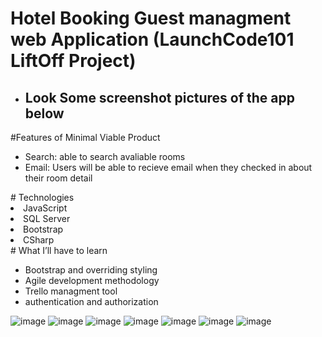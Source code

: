
# Hotel Booking Guest managment web Application (LaunchCode101 LiftOff Project) 
<ul> 
  <li>
    <h2>Look Some  screenshot pictures of the app below</h2>
</ul> 
  </li>
#Features of Minimal Viable Product
<ul>

  <li> Search: able to search avaliable rooms </li>
<li> Email: Users will be able to recieve email when they checked in about their room detail </li>
</ul>
# Technologies
<li>JavaScript </li>
<li>SQL Server</li>
<li>Bootstrap</li>
<li>CSharp</li>
# What I’ll have to learn
  <ul>
<li> Bootstrap and overriding styling</li>
<li> Agile development methodology</li>
<li> Trello managment tool</li>
<li> authentication and authorization </li>
</ul>

![image](https://user-images.githubusercontent.com/33503887/110574965-b1b1f380-8123-11eb-80e1-e86a9dbf0caa.png)
![image](https://user-images.githubusercontent.com/33503887/110575048-e1f99200-8123-11eb-8021-ca4f052461cb.png)
![image](https://user-images.githubusercontent.com/33503887/110575171-12d9c700-8124-11eb-9aa7-339fdcee63bf.png)
![image](https://user-images.githubusercontent.com/33503887/110575395-66e4ab80-8124-11eb-8bc0-a077594f3485.png)
![image](https://user-images.githubusercontent.com/33503887/110575441-7f54c600-8124-11eb-935e-aa9b0f54bafa.png)
![image](https://user-images.githubusercontent.com/33503887/110576242-0c4c4f00-8126-11eb-9258-16b6980913a9.png)
![image](https://user-images.githubusercontent.com/33503887/110577301-00618c80-8128-11eb-906f-9d35d28e6f50.png)
